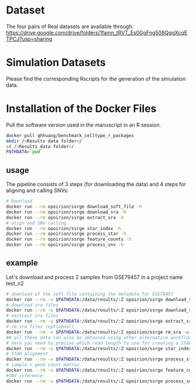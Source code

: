 # Dataset
The four pairs of Real datasets are available through: https://drive.google.com/drive/folders/1famn_tRVT_Es0GgFng508QggXcqETPCJ?usp=sharing
# Simulation Datasets
Please find the corresponding Rscripts for the generation of the simulation data.
# Installation of the Docker Files
Pull the software version used in the manuscript in an R session.
```bash
docker pull qhhuang/benchmark_celltype_r_packages
mkdir /<Results data folder>/
cd /<Results data folder>/
PATHDATA=`pwd`
```
## usage

The pipeline consists of 3 steps (for downloading the data) and 4 steps for aligning and calling SNVs:

```bash
# Download
docker run --rm opoirion/ssrge download_soft_file -h
docker run --rm opoirion/ssrge download_sra -h
docker run --rm opoirion/ssrge extract_sra -h
# align and SNV calling
docker run --rm opoirion/ssrge star_index -h
docker run --rm opoirion/ssrge process_star -h
docker run --rm opoirion/ssrge feature_counts -h
docker run --rm opoirion/ssrge process_snv -h

```

## example

Let's download and process 2 samples from GSE79457 in a project name test_n2

```bash
# download of the soft file containing the metadata for GSE79457
docker run --rm -v $PATHDATA:/data/results/:Z opoirion/ssrge download_soft_file -project_name test_n2 -soft_id GSE79457
# download sra files
docker run --rm -v $PATHDATA:/data/results/:Z opoirion/ssrge download_sra -project_name test_n2 -max_nb_samples 2
# exctract sra files
docker run --rm -v $PATHDATA:/data/results/:Z opoirion/ssrge extract_sra -project_name test_n2
# rm sra files (optionnal)
docker run --rm -v $PATHDATA:/data/results/:Z opoirion/ssrge rm_sra -project_name test_n2
## all these data can also be obtained using other alternative workflows
# here you need to precise which read length to use for creating a STAR index and which ref organism (MOUSE/HUMAN)
docker run --rm -v $PATHDATA:/data/results/:Z opoirion/ssrge star_index -project_name test_n2 -read_length 100 -cell_type HUMAN
# STAR alignment
docker run --rm -v $PATHDATA:/data/results/:Z opoirion/ssrge process_star -project_name test_n2 -read_length 100 -cell_type HUMAN
# sample-> gene count matrix
docker run --rm -v $PATHDATA:/data/results/:Z opoirion/ssrge feature_counts -project_name test_n2
#SNV inference
docker run --rm -v $PATHDATA:/data/results/:Z opoirion/ssrge process_snv -project_name test_n2 -cell_type HUMAN
```
